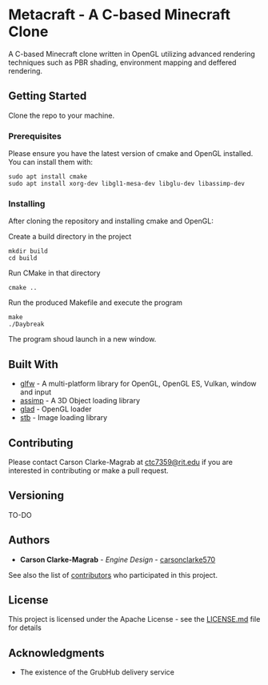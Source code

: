 # Metacraft - A C-based Minecraft Clone

A C-based Minecraft clone written in OpenGL utilizing advanced rendering techniques such as PBR shading, environment mapping and deffered rendering. 

## Getting Started

Clone the repo to your machine.

### Prerequisites

Please ensure you have the latest version of cmake and OpenGL installed. You can install them with:

```
sudo apt install cmake
sudo apt install xorg-dev libgl1-mesa-dev libglu-dev libassimp-dev
```

### Installing

After cloning the repository and installing cmake and OpenGL:

Create a build directory in the project

```
mkdir build
cd build
```
Run CMake in that directory

```
cmake ..
```

Run the produced Makefile and execute the program
```
make
./Daybreak
```

The program shoud launch in a new window.

## Built With

* [glfw](https://github.com/glfw/glfw) - A multi-platform library for OpenGL, OpenGL ES, Vulkan, window and input 
* [assimp](https://github.com/assimp/assimp) - A 3D Object loading library
* [glad](https://github.com/Dav1dde/glad) - OpenGL loader
* [stb](https://github.com/nothings/stb) - Image loading library

## Contributing

Please contact Carson Clarke-Magrab at ctc7359@rit.edu if you are interested in contributing or make a pull request.

## Versioning

TO-DO

## Authors

* **Carson Clarke-Magrab** - *Engine Design* - [carsonclarke570](https://github.com/carsonclarke570)

See also the list of [contributors](https://github.com/carsonclarke570/mineCraft/graphs/contributors) who participated in this project.

## License

This project is licensed under the Apache License - see the [LICENSE.md](LICENSE) file for details

## Acknowledgments

* The existence of the GrubHub delivery service
